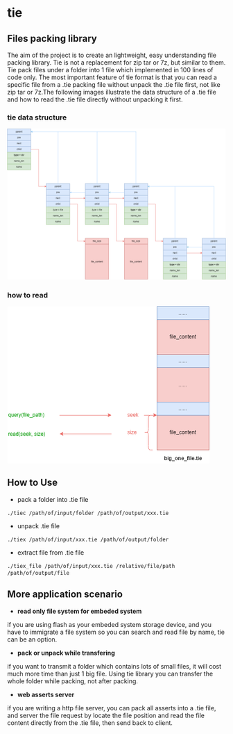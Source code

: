 # tie

## Files packing library
The aim of the project is to create an lightweight, easy understanding file packing library. Tie is not a replacement for zip tar or 7z, but similar to them. Tie pack files under a folder into 1 file which implemented in 100 lines of code only. The most important feature of tie format is that you can read a specific file from a .tie packing file without unpack the .tie file first, not like zip tar or 7z.The following images illustrate the data structure of a .tie file and how to read the .tie file directly without unpacking it first.
### tie data structure
![data structure](./doc/data_structure.png)
### how to read
![how to read](./doc/how_to_read.png)
 
## How to Use
- pack a folder into .tie file
```shell
./tiec /path/of/input/folder /path/of/output/xxx.tie
```
- unpack .tie file
```shell
./tiex /path/of/input/xxx.tie /path/of/output/folder 
```
- extract file from .tie file
```shell
./tiex_file /path/of/input/xxx.tie /relative/file/path /path/of/output/file 
```

## More application scenario
- **read only file system for embeded system** 

if you are using flash as your embeded system storage device, and you have to immigrate a file system so you can search and read file by name, tie can be an option.

- **pack or unpack while transfering**

if you want to transmit a folder which contains lots of small files, it will cost much more time than just 1 big file. Using tie library you can transfer the whole folder while packing, not after packing. 

- **web asserts server**

if you are writing a http file server, you can pack all asserts into a .tie file, and server the file request by locate the file position and read the file content directly from the .tie file, then send back to client.
